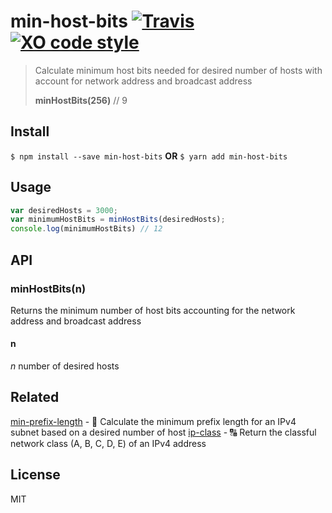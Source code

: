 # min-host-bits [![Travis](https://img.shields.io/travis/brh55/min-host-bits.svg?style=flat-square)](https://travis-ci.org/brh55/min-host-bits) [![XO code style](https://img.shields.io/badge/code_style-XO-5ed9c7.svg?style=flat-square)](https://github.com/sindresorhus/xo)

> Calculate minimum host bits needed for desired number of hosts with account for network address and broadcast address
>
> **minHostBits(256)** // 9

## Install

`$ npm install --save min-host-bits` **OR** `$ yarn add min-host-bits`

## Usage
```javascript
var desiredHosts = 3000;
var minimumHostBits = minHostBits(desiredHosts);
console.log(minimumHostBits) // 12
```

## API
### minHostBits(n)
Returns the minimum number of host bits accounting for the network address and broadcast address

#### n
*n* number of desired hosts

## Related
[min-prefix-length](https://github.com/brh55/min-prefix-length) - :1234: Calculate the minimum prefix length for an IPv4 subnet based on a desired number of host
[ip-class](https://github.com/brh55/ip-class) - :capital_abcd: Return the classful network class (A, B, C, D, E) of an IPv4 address

## License
MIT
